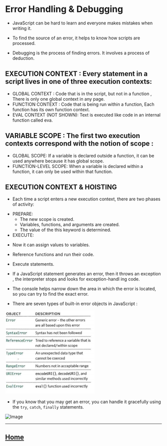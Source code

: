 
# Error Handling & Debugging

* JavaScript can be hard to learn and everyone makes mistakes when writing it.

* To find the source of an error, it helps to know how scripts are processed. 

* Debugging is the process of finding errors. It involves a process of deduction. 


##  EXECUTION CONTEXT : Every statement in a script lives in one of three execution contexts:
  - GLOBAL CONTEXT : Code that is in the script, but not in a function , There is only one global context in any page.
  - FUNCTION CONTEXT : Code that is being run within a function, Each function has its own function context.
  - EVAL CONTEXT (NOT SHOWN): Text is executed like code in an internal function called eva.

## VARIABLE SCOPE : The first two execution contexts correspond with the notion of scope :
  - GLOBAL SCOPE: If a variable is declared outside a function, it can be used anywhere because it has global scope.
  - FUNCTION-LEVEL SCOPE: When a variable is declared within a function, it can only be used within that function. 

## EXECUTION CONTEXT & HOISTING 
 * Each time a script enters a new execution context, there are two phases of activity:
 - PREPARE:
   * The new scope is created.
   * Variables, functions, and arguments are created.
   * The value of the this keyword is determined.
-  EXECUTE:
  * Now it can assign values to variables.
  * Reference functions and run their code.
  * Execute statements.

* If a JavaScript statement generates an error, then it throws an exception , the interpreter stops and looks for exception-handl ing code. 

* The console helps narrow down the area in which the error is located, so you can try to find the exact error. 
* There are seven types of built-in error objects in JavaScript :

![Image](error.PNG)

* If you know that you may get an error, you can handle it gracefully using the `try`, `catch`, `finally` statements.

![Image](https://toppertips-bx67a.ondigitalocean.app/assets/images/try-catch-finally-block.png)

*****************************************************************

## [ Home ](https://reem-alqurm.github.io/ReadingNotes/)
